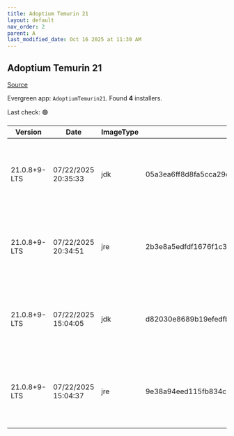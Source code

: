 ```yaml
---
title: Adoptium Temurin 21
layout: default
nav_order: 2
parent: A
last_modified_date: Oct 16 2025 at 11:30 AM
---
```


## Adoptium Temurin 21

[Source](https://adoptium.net/)

Evergreen app: `AdoptiumTemurin21`. Found **4** installers.

Last check: 🟢

| Version      | Date                | ImageType | Checksum                                                         | Size      | Architecture | Type | URI                                                                                                                                                                                                                                                                        |
| ------------ | ------------------- | --------- | ---------------------------------------------------------------- | --------- | ------------ | ---- | -------------------------------------------------------------------------------------------------------------------------------------------------------------------------------------------------------------------------------------------------------------------------- |
| 21.0.8+9-LTS | 07/22/2025 20:35:33 | jdk       | 05a3ea6ff8d8fa5cca29d08f8d0bd67dafd2cdfcb58a1293291f0ec654f70232 | 168284160 | ARM64        | msi  | [https://github.com/adoptium/temurin21-binaries/releases/download/jdk-21.0.8%2B9/OpenJDK21U-jdk_aarch64_windows_hotspot_21.0.8_9.msi](https://github.com/adoptium/temurin21-binaries/releases/download/jdk-21.0.8%2B9/OpenJDK21U-jdk_aarch64_windows_hotspot_21.0.8_9.msi) |
| 21.0.8+9-LTS | 07/22/2025 20:34:51 | jre       | 2b3e8a5edfdf1676f1c3ec2437f5782df9bc165376c7e47229f29c5bc6b1e888 | 27525120  | ARM64        | msi  | [https://github.com/adoptium/temurin21-binaries/releases/download/jdk-21.0.8%2B9/OpenJDK21U-jre_aarch64_windows_hotspot_21.0.8_9.msi](https://github.com/adoptium/temurin21-binaries/releases/download/jdk-21.0.8%2B9/OpenJDK21U-jre_aarch64_windows_hotspot_21.0.8_9.msi) |
| 21.0.8+9-LTS | 07/22/2025 15:04:05 | jdk       | d82030e8689b19efedfbce50ce38351ca81b302c06936584c6a27bda18339df8 | 179138560 | x64          | msi  | [https://github.com/adoptium/temurin21-binaries/releases/download/jdk-21.0.8%2B9/OpenJDK21U-jdk_x64_windows_hotspot_21.0.8_9.msi](https://github.com/adoptium/temurin21-binaries/releases/download/jdk-21.0.8%2B9/OpenJDK21U-jdk_x64_windows_hotspot_21.0.8_9.msi)         |
| 21.0.8+9-LTS | 07/22/2025 15:04:37 | jre       | 9e38a94eed115fb834c2c4375bc493cef1a47e28c82bd83f623efe3fca017e7a | 34877440  | x64          | msi  | [https://github.com/adoptium/temurin21-binaries/releases/download/jdk-21.0.8%2B9/OpenJDK21U-jre_x64_windows_hotspot_21.0.8_9.msi](https://github.com/adoptium/temurin21-binaries/releases/download/jdk-21.0.8%2B9/OpenJDK21U-jre_x64_windows_hotspot_21.0.8_9.msi)         |
